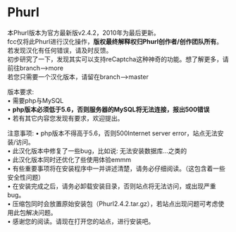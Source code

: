 # Phurl
本Phurl版本为官方最新版v2.4.2，2010年为最后更新。<br>
fcc仅将此Phurl进行汉化操作，<strong>版权最终解释权归Phurl创作者/创作团队所有</strong>。<br>
若发现汉化有任何错误，请及时反馈。<br>
初步研究了一下，发现其实可以支持reCaptcha这种神奇的功能。想了解更多，请前往branch-->more<br>
若您只需要一个汉化版本，请留在branch-->master<br>

版本要求:<br>
 • 需要php与MySQL<br>
 • <strong>php版本必须低于5.6，否则服务器的MySQL将无法连接，报出500错误</strong><br>
 • 若有其它内容您发现有要求，欢迎提出。<br>
 
注意事项: 
 • php版本不得高于5.6，否则500Internet server error，站点无法安装/访问。<br>
 • 此汉化版本中修复了一些bug，比如说: 无法安装数据库...之类的<br>
 • 此汉化版本同时还优化了些使用体验emmm<br>
 • 有些重要事项将在安装程序中一并讲述清楚，请务必仔细阅读。（这包含着一些安全性问题）<br>
 • 在安装完成之后，请务必卸载安装目录，否则站点将无法访问，或出现严重bug。<br>
 • 压缩包同时会放置原始安装包（Phurl2.4.2.tar.gz），若站点出现问题可考虑使用此包解决问题。<br>
 • 感谢您的阅读。请现在打开您的站点，进行安装吧。<br>
